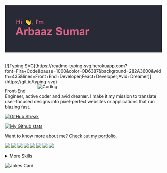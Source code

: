 ![MasterHead](./header.png)

<br>
[![Typing SVG](https://readme-typing-svg.herokuapp.com?font=Fira+Code&pause=1000&color=DD6387&background=282A3600&width=435&lines=Front+End+Developer;React+Developer;Avid+Dreamer)](https://git.io/typing-svg)
<img align="right" alt="Coding" width="400" src="https://res.cloudinary.com/practicaldev/image/fetch/s--sNXjzc6P--/c_limit%2Cf_auto%2Cfl_progressive%2Cq_66%2Cw_880/https://media1.tenor.com/images/0c34272909ee2a4db5606a014082312b/tenor.gif%3Fitemid%3D15828752">
<br>

Front-End Engineer, active coder and avid dreamer. I make it my mission to translate user-focused designs into pixel-perfect websites or applications that run blazing fast.

[![GitHub Streak](http://github-readme-streak-stats.herokuapp.com?user=arbaaz-77&theme=dracula&hide_border=true)](https://git.io/streak-stats)

[![My Github stats](https://github-readme-stats.vercel.app/api?username=arbaaz-77&show_icons=true&theme=dracula)](https://github.com/arbaaz-77/github-readme-stats)


Want to know more about me? [Check out my portfolio.](http://arbaazsumar.com/)

![](https://img.shields.io/badge/Code-React-informational?style=flat&logo=react&logoColor=dd6387&color=282a36)
![](https://img.shields.io/badge/Code-Redux-informational?style=flat&logo=Redux&logoColor=dd6387&color=282a36)
![](https://img.shields.io/badge/Code-Gatsby-informational?style=flat&logo=gatsby&logoColor=dd6387&color=282a36)
![](https://img.shields.io/badge/Code-JavaScript-informational?style=flat&logo=JavaScript&logoColor=dd6387&color=282a36)
![](https://img.shields.io/badge/Code-TypeScript-informational?style=flat&logo=TypeScript&logoColor=dd6387&color=282a36)
![](https://img.shields.io/badge/Code-SwiftUI-informational?style=flat&logo=swift&logoColor=dd6387&color=282a36)
![](https://img.shields.io/badge/Code-MongoDB-informational?style=flat&logo=MongoDB&logoColor=dd6387&color=282a36)
![](https://img.shields.io/badge/Code-MySQL-informational?style=flat&logo=MySQL&logoColor=dd6387&color=282a36)

<details>
<summary>More Skills</summary>
<br>

![](https://img.shields.io/badge/Style-CSS-informational?style=flat&logo=css3&logoColor=dd6387&color=282a36)
![](https://img.shields.io/badge/Style-Tailwind-informational?style=flat&logo=Tailwind-CSS&logoColor=dd6387&color=282a36)
![](https://img.shields.io/badge/Style-Sass-informational?style=flat&logo=Sass&logoColor=dd6387&color=282a36)
![](https://img.shields.io/badge/Style-Stylus-informational?style=flat&logo=Stylus&logoColor=dd6387&color=282a36)

<br>

![](https://img.shields.io/badge/Test-Jasmine-informational?style=flat&logo=Jasmine&logoColor=dd6387&color=282a36)
![](https://img.shields.io/badge/Test-Jest-informational?style=flat&logo=jest&logoColor=dd6387&color=282a36)
![](https://img.shields.io/badge/Test-Mocha-informational?style=flat&logo=Mocha&logoColor=dd6387&color=282a36)
![](https://img.shields.io/badge/Test-Cypress-informational?style=flat&logo=Cypress&logoColor=dd6387&color=282a36)
![](https://img.shields.io/badge/Test-Cypress-informational?style=flat&logo=Cypress&logoColor=dd6387&color=282a36)

<br>

![](https://img.shields.io/badge/Tools-Netlify-informational?style=flat&logo=netlify&logoColor=dd6387&color=282a36)
![](https://img.shields.io/badge/Tools-Jenkins-informational?style=flat&logo=jenkins&logoColor=dd6387&color=282a36)
![](https://img.shields.io/badge/Tools-SonarQube-informational?style=flat&logo=SonarQube&logoColor=dd6387&color=282a36)
![](https://img.shields.io/badge/Tools-Actions-informational?style=flat&logo=github-actions&logoColor=dd6387&color=282a36)
![](https://img.shields.io/badge/Tools-NPM-informational?style=flat&logo=npm&logoColor=dd6387&color=282a36)
![](https://img.shields.io/badge/Tools-Postman-informational?style=flat&logo=Postman&logoColor=dd6387&color=282a36)
![](https://img.shields.io/badge/Tools-Photoshop-informational?style=flat&logo=Adobe-Photoshop&logoColor=dd6387&color=282a36)
![](https://img.shields.io/badge/Tools-Illustrator-informational?style=flat&logo=Adobe-Illustrator&logoColor=dd6387&color=282a36)
![](https://img.shields.io/badge/Tools-AdobeXD-informational?style=flat&logo=Adobe-XD&logoColor=dd6387&color=282a36)
![](https://img.shields.io/badge/Tools-GitHub-informational?style=flat&logo=GitHub&logoColor=dd6387&color=282a36)
![](https://img.shields.io/badge/Tools-GitLab-informational?style=flat&logo=GitLab&logoColor=dd6387&color=282a36)
![](https://img.shields.io/badge/Tools-Bitbucket-informational?style=flat&logo=Bitbucket&logoColor=dd6387&color=282a36)
![](https://img.shields.io/badge/Tools-Jira-informational?style=flat&logo=Jira-Software&logoColor=dd6387&color=282a36)

</details>

![Jokes Card](https://readme-jokes.vercel.app/api)

